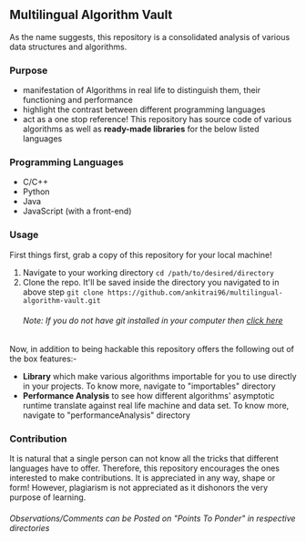 <!-- 
    To-Do
    1. Incorporate goals and usage post restructuring 
 -->

## Multilingual Algorithm Vault
As the name suggests, this repository is a consolidated analysis of various data structures and algorithms.

### Purpose
- manifestation of Algorithms in real life to distinguish them, their functioning and performance
- highlight the contrast between different programming languages
- act as a one stop reference! This repository has source code of various algorithms as well as **ready-made libraries** for the below listed languages

### Programming Languages
- C/C++
- Python
- Java
- JavaScript (with a front-end)

### Usage
First things first, grab a copy of this repository for your local machine!
1. Navigate to your working directory
   `cd /path/to/desired/directory`
2. Clone the repo. It'll be saved inside the directory you navigated to in above step
   `git clone https://github.com/ankitrai96/multilingual-algorithm-vault.git`
   ###### Note: If you do not have git installed in your computer then [click here](https://github.com/ankitrai96/multilingual-algorithm-vault/archive/master.zip)

Now, in addition to being hackable this repository offers the following out of the box features:-

- **Library** which make various algorithms importable for you to use directly in your projects. To know more, navigate to "importables" directory
- **Performance Analysis** to see how different algorithms' asymptotic runtime translate against real life machine and data set. To know more, navigate to "performanceAnalysis" directory

<!-- ### Sorting Algorithms
1. Selection Sort
2. Insertion Sort
3. Bubble Sort
4. Quick Sort
5. Merge Sort
6. Radix Sort (using counting sort)

### Searching Algoriths
1. Binary Search
2. Linear Search -->

### Contribution
It is natural that a single person can not know all the tricks that different languages have to offer. Therefore, this repository encourages the ones interested to make contributions. It is appreciated in any way, shape or form! However, plagiarism is not appreciated as it dishonors the very purpose of learning.

###### Observations/Comments can be Posted on "Points To Ponder" in respective directories
